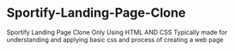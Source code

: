 # Sportify-Landing-Page-Clone
Sportify Landing Page Clone Only Using HTML AND CSS
Typically made for understanding and applying basic css and process of creating a web page
